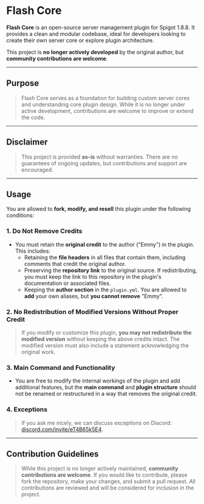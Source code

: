 # Flash Core

**Flash Core** is an open-source server management plugin for Spigot 1.8.8. It provides a clean and modular codebase, ideal for developers looking to create their own server core or explore plugin architecture.

This project is **no longer actively developed** by the original author, but **community contributions are welcome**.

---

## Purpose

> Flash Core serves as a foundation for building custom server cores and understanding core plugin design. While it is no longer under active development, contributions are welcome to improve or extend the code.

---

## Disclaimer

> This project is provided **as-is** without warranties. There are no guarantees of ongoing updates, but contributions and support are encouraged.

---

## Usage

You are allowed to **fork, modify, and resell** this plugin under the following conditions:

### 1. **Do Not Remove Credits**
   - You must retain the **original credit** to the author ("Emmy") in the plugin. This includes:
     - Retaining the **file headers** in all files that contain them, including comments that credit the original author.
     - Preserving the **repository link** to the original source. If redistributing, you must keep the link to this repository in the plugin's documentation or associated files.
     - Keeping the **author section** in the `plugin.yml`. You are allowed to **add** your own aliases, but **you cannot remove** "Emmy".

### 2. **No Redistribution of Modified Versions Without Proper Credit**
   > If you modify or customize this plugin, **you may not redistribute the modified version** without keeping the above credits intact. The modified version must also include a statement acknowledging the original work.

### 3. **Main Command and Functionality**
   - You are free to modify the internal workings of the plugin and add additional features, but the **main command** and **plugin structure** should not be renamed or restructured in a way that removes the original credit.

### 4. **Exceptions**
   > If you ask me nicely, we can discuss exceptions on Discord: [discord.com/invite/eT4B65k5E4](https://discord.com/invite/eT4B65k5E4).

---

## Contribution Guidelines

> While this project is no longer actively maintained, **community contributions are welcome**. If you would like to contribute, please fork the repository, make your changes, and submit a pull request. All contributions are reviewed and will be considered for inclusion in the project.
